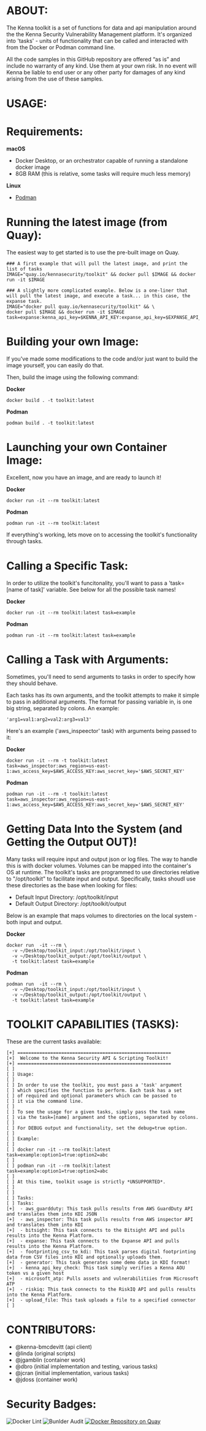 
ABOUT:
======

The Kenna toolkit is a set of functions for data and api manipulation around the the Kenna Security Vulnerability Management platform.  It's organized into 'tasks' - units of functionality that can be called and interacted with from the Docker or Podman command line.

All the code samples in this GitHub repository are offered “as is” and include no warranty of any kind. Use them at your own risk. In no event will Kenna be liable to end user or any other party for damages of any kind arising from the use of these samples.


USAGE:
======

Requirements:
=============

**macOS**
  - Docker Desktop, or an orchestrator capable of running a standalone docker image
  - 8GB RAM (this is relative, some tasks will require much less memory)

**Linux**
  - [Podman](https://podman.io/)


Running the latest image (from Quay):
==========================================

The easiest way to get started is to use the pre-built image on Quay. 

```
### A first example that will pull the latest image, and print the list of tasks
IMAGE="quay.io/kennasecurity/toolkit" && docker pull $IMAGE && docker run -it $IMAGE
```

```
### A slightly more complicated example. Below is a one-liner that will pull the latest image, and execute a task... in this case, the expanse task.
IMAGE="docker pull quay.io/kennasecurity/toolkit" && \
docker pull $IMAGE && docker run -it $IMAGE task=expanse:kenna_api_key=$KENNA_API_KEY:expanse_api_key=$EXPANSE_API_KEY
```

Building your own Image:
========================

If you've made some modifications to the code and/or just want to build the image yourself, you can easily do that.

Then, build the image using the following command:


**Docker**

```
docker build . -t toolkit:latest
```

**Podman**

```
podman build . -t toolkit:latest
```

Launching your own Container Image:
================================

Excellent, now you have an image, and are ready to launch it!


**Docker**

```
docker run -it --rm toolkit:latest
```

**Podman**

```
podman run -it --rm toolkit:latest
```


If everything's working, lets move on to accessing the toolkit's functionality through tasks.


Calling a Specific Task:
========================

In order to utilize the toolkit's funcitonality, you'll want to pass a 'task=[name of task]' variable. See below for all the possible task names!

**Docker**

```
docker run -it --rm toolkit:latest task=example
```

**Podman**

```
podman run -it --rm toolkit:latest task=example
```

Calling a Task with Arguments:
==============================

Sometimes, you'll need to send arguments to tasks in order to specify how they should behave.

Each tasks has its own arguments, and the toolkit attempts to make it simple to pass in additional arguments. The format for passing variable in, is one big string, separated by colons. An example:

```
'arg1=val1:arg2=val2:arg3=val3'
```

Here's an example ('aws_inspeector' task) with arguments being passed to it:

**Docker**

```
docker run -it --rm -t toolkit:latest task=aws_inspector:aws_region=us-east-1:aws_access_key=$AWS_ACCESS_KEY:aws_secret_key='$AWS_SECRET_KEY'
```

**Podman**

```
podman run -it --rm -t toolkit:latest task=aws_inspector:aws_region=us-east-1:aws_access_key=$AWS_ACCESS_KEY:aws_secret_key='$AWS_SECRET_KEY'
```


Getting Data Into the System (and Getting the Output OUT)!
==========================================================

Many tasks will require input and output json or log files. The way to handle this is with docker volumes. Volumes can be mapped into the container's OS at runtime.  The toolkit's tasks are programmed to use directories relative to "/opt/toolkit" to facilitate input and output. Specifically, tasks shoudl use these directories as the base when looking for files:

 - Default Input Directory: /opt/toolkit/input
 - Default Output Directory: /opt/toolkit/output

Below is an example that maps volumes to directories on the local system - both input and output.

**Docker**

```
docker run  -it --rm \
  -v ~/Desktop/toolkit_input:/opt/toolkit/input \
  -v ~/Desktop/toolkit_output:/opt/toolkit/output \
  -t toolkit:latest task=example
```

**Podman**

```
podman run  -it --rm \
  -v ~/Desktop/toolkit_input:/opt/toolkit/input \
  -v ~/Desktop/toolkit_output:/opt/toolkit/output \
  -t toolkit:latest task=example
```

TOOLKIT CAPABILITIES (TASKS):
=============================

These are the current tasks available:

```
[+] ========================================================
[+]  Welcome to the Kenna Security API & Scripting Toolkit!
[+] ========================================================
[ ]
[ ] Usage:
[ ]
[ ] In order to use the toolkit, you must pass a 'task' argument
[ ] which specifies the function to perform. Each task has a set
[ ] of required and optional parameters which can be passed to
[ ] it via the command line.
[ ]
[ ] To see the usage for a given tasks, simply pass the task name
[ ] via the task=[name] argument and the options, separated by colons.
[ ]
[ ] For DEBUG output and functionality, set the debug=true option.
[ ]
[ ] Example:
[ ]
[ ] docker run -it --rm toolkit:latest task=example:option1=true:option2=abc
[ ]
[ ] podman run -it --rm toolkit:latest task=example:option1=true:option2=abc
[ ]
[ ] At this time, toolkit usage is strictly *UNSUPPORTED*.
[ ]
[ ]
[ ] Tasks:
[ ] Tasks:
[+]  - aws_guardduty: This task pulls results from AWS GuardDuty API and translates them into KDI JSON
[+]  - aws_inspector: This task pulls results from AWS inspector API and translates them into KDI
[+]  - bitsight: This task connects to the Bitsight API and pulls results into the Kenna Platform.
[+]  - expanse: This task connects to the Expanse API and pulls results into the Kenna Platform.
[+]  - footprinting_csv_to_kdi: This task parses digital footprinting data from CSV files into KDI and optionally uploads them.
[+]  - generator: This task generates some demo data in KDI format!
[+]  - kenna_api_key_check: This task simply verifies a Kenna AOU token vs a given host
[+]  - microsoft_atp: Pulls assets and vulnerabilitiies from Microsoft ATP
[+]  - riskiq: This task connects to the RiskIQ API and pulls results into the Kenna Platform.
[+]  - upload_file: This task uploads a file to a specified connector
[ ]
```

CONTRIBUTORS:
=============
 - @kenna-bmcdevitt (api client)
 - @linda (original scripts)
 - @jgamblin (container work)
 - @dbro (initial implementation and testing, various tasks)
 - @jcran (initial implementation, various tasks)
 - @jdoss (container work)
 
 
Security Badges:
=============================
![Docker Lint](https://github.com/KennaPublicSamples/toolkit/workflows/Docker%20Lint/badge.svg) 
![Bunlder Audit](https://github.com/KennaPublicSamples/toolkit/workflows/Bunlder%20Audit/badge.svg)
[![Docker Repository on Quay](https://quay.io/repository/kennasecurity/toolkit/status "Docker Repository on Quay")](https://quay.io/repository/kennasecurity/toolkit)
